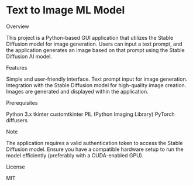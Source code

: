 # Text to Image ML Model

Overview

This project is a Python-based GUI application that utilizes the Stable Diffusion model for image generation. Users can input a text prompt, and the application generates an image based on that prompt using the Stable Diffusion AI model.

Features

Simple and user-friendly interface.
Text prompt input for image generation.
Integration with the Stable Diffusion model for high-quality image creation.
Images are generated and displayed within the application.

Prerequisites

Python 3.x
tkinter
customtkinter
PIL (Python Imaging Library)
PyTorch
diffusers

Note

The application requires a valid authentication token to access the Stable Diffusion model.
Ensure you have a compatible hardware setup to run the model efficiently (preferably with a CUDA-enabled GPU).

License

MIT
